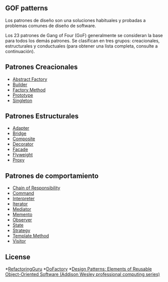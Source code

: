 GOF patterns
------

Los patrones de diseño son una soluciones habituales y probadas a problemas comunes de diseño de software.

Los 23 patrones de Gang of Four (GoF) generalmente se consideran la base para todos los demás patrones. Se clasifican en tres grupos: creacionales, estructurales y conductuales (para obtener una lista completa, consulte a continuación).

## Patrones Creacionales
* [Abstract Factory](Creacional/AbstractFactory.md)
* [Builder](Creacional/Builder.md)
* [Factory Method](Creacional/FactoryMethod.md)
* [Prototype](Creacional/Prototype.md)
* [Singleton](Creacional/Singleton.md)

## Patrones Estructurales
* [Adapter](Estructural/Adapter.md)
* [Bridge](Estructural/Bridge.md)
* [Composite](Estructural/Composite.md)
* [Decorator](Estructural/Decorator.md)
* [Facade](Estructural/Facade.md)
* [Flyweight](Estructural/Flyweight.md)
* [Proxy](Estructural/Proxy.md)

## Patrones de comportamiento
* [Chain of Responsibility](Comportamiento/ChainOfResponsibility.md)
* [Command](Comportamiento/Command.md)
* [Interpreter](Comportamiento/Interpreter.md)
* [Iterator](Comportamiento/Iterator.md)
* [Mediator](Comportamiento/Mediator.md)
* [Memento](Comportamiento/Memento.md)
* [Observer](Comportamiento/Observer.md)
* [State](Comportamiento/State.md)
* [Strategy](Comportamiento/Strategy.md)
* [Template Method](Comportamiento/TemplateMethod.md)
* [Visitor](Comportamiento/Visitor.md)

## License
*[RefactoringGuru](https://refactoring.guru/es/design-patterns/csharp)
*[DoFactory](https://www.dofactory.com/net/design-patterns)
*[Design Patterns: Elements of Reusable Object-Oriented Software (Addison Wesley professional computing series)](https://www.amazon.es/Design-Patterns-Object-Oriented-professional-computing/dp/0201633612/ref=asc_df_0201633612/?tag=googshopes-21&linkCode=df0&hvadid=54582498915&hvpos=&hvnetw=g&hvrand=11090694101626356639&hvpone=&hvptwo=&hvqmt=&hvdev=c&hvdvcmdl=&hvlocint=&hvlocphy=1005493&hvtargid=pla-83983370726&psc=1)

